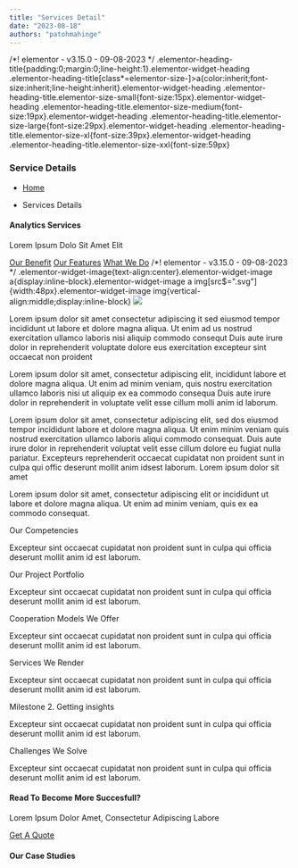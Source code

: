 ```yaml
---
title: "Services Detail"
date: "2023-08-18"
authors: "patohmahinge"
---
```


/\*! elementor - v3.15.0 - 09-08-2023 \*/ .elementor-heading-title{padding:0;margin:0;line-height:1}.elementor-widget-heading .elementor-heading-title\[class\*=elementor-size-\]>a{color:inherit;font-size:inherit;line-height:inherit}.elementor-widget-heading .elementor-heading-title.elementor-size-small{font-size:15px}.elementor-widget-heading .elementor-heading-title.elementor-size-medium{font-size:19px}.elementor-widget-heading .elementor-heading-title.elementor-size-large{font-size:29px}.elementor-widget-heading .elementor-heading-title.elementor-size-xl{font-size:39px}.elementor-widget-heading .elementor-heading-title.elementor-size-xxl{font-size:59px}

### Service Details

- [Home](#)

- Services Details

#### Analytics Services

Lorem Ipsum Dolo Sit Amet Elit​

[Our Benefit](#) [Our Features](#) [What We Do](#) /\*! elementor - v3.15.0 - 09-08-2023 \*/ .elementor-widget-image{text-align:center}.elementor-widget-image a{display:inline-block}.elementor-widget-image a img\[src$=".svg"\]{width:48px}.elementor-widget-image img{vertical-align:middle;display:inline-block} ![](https://mahinge.com/wp-content/themes/rehub-theme/images/default/blank.gif)

Lorem ipsum dolor sit amet consectetur adipiscing it sed eiusmod tempor incididunt ut labore et dolore magna aliqua. Ut enim ad us nostrud exercitation ullamco laboris nisi aliquip commodo consequt Duis aute irure dolor in reprehenderit voluptate dolore eus exercitation excepteur sint occaecat non proident

Lorem ipsum dolor sit amet, consectetur adipiscing elit, incididunt labore et dolore magna aliqua. Ut enim ad minim veniam, quis nostru exercitation ullamco laboris nisi ut aliquip ex ea commodo consequa Duis aute irure dolor in reprehenderit in voluptate velit esse cillum molli anim id laborum.

Lorem ipsum dolor sit amet, consectetur adipiscing elit, sed dos eiusmod tempor incididunt labore et dolore magna aliqua. Ut enim minim veniam quis nostrud exercitation ullamco laboris aliqui commodo consequat. Duis aute irure dolor in reprehenderit voluptat velit esse cillum dolore eu fugiat nulla pariatur. Excepteurs reprehenderit occaecat cupidatat non proident sunt in culpa qui offic deserunt mollit anim idsest laborum. Lorem ipsum dolor sit amet

Lorem ipsum dolor sit amet, consectetur adipiscing elit or incididunt ut labore et dolore magna aliqua. Ut enim ad minim veniam, quis ex ea commodo consequat.

Our Competencies

Excepteur sint occaecat cupidatat non proident sunt in culpa qui officia deserunt mollit anim id est laborum.

Our Project Portfolio

Excepteur sint occaecat cupidatat non proident sunt in culpa qui officia deserunt mollit anim id est laborum.

Cooperation Models We Offer

Excepteur sint occaecat cupidatat non proident sunt in culpa qui officia deserunt mollit anim id est laborum.

Services We Render

Excepteur sint occaecat cupidatat non proident sunt in culpa qui officia deserunt mollit anim id est laborum.

Milestone 2. Getting insights

Excepteur sint occaecat cupidatat non proident sunt in culpa qui officia deserunt mollit anim id est laborum.

Challenges We Solve

Excepteur sint occaecat cupidatat non proident sunt in culpa qui officia deserunt mollit anim id est laborum.

#### Read To Become More Succesfull?

Lorem Ipsum Dolor Amet, Consectetur Adipiscing Labore

[Get A Quote](#)

#### Our Case Studies
